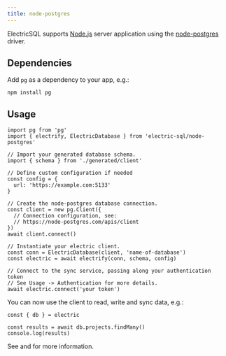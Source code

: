 ```yaml
---
title: node-postgres
---
```


ElectricSQL supports [Node.js](https://nodejs.org) server application using the [node-postgres](https://node-postgres.com) driver.

## Dependencies

Add `pg` as a dependency to your app, e.g.:

```shell
npm install pg
```

## Usage

```tsx
import pg from 'pg'
import { electrify, ElectricDatabase } from 'electric-sql/node-postgres'

// Import your generated database schema.
import { schema } from './generated/client'

// Define custom configuration if needed
const config = {
  url: 'https://example.com:5133'
}

// Create the node-postgres database connection.
const client = new pg.Client({
  // Connection configuration, see:
  // https://node-postgres.com/apis/client
})
await client.connect()

// Instantiate your electric client.
const conn = ElectricDatabase(client, 'name-of-database')
const electric = await electrify(conn, schema, config)

// Connect to the sync service, passing along your authentication token
// See Usage -> Authentication for more details.
await electric.connect('your token')
```

You can now use the client to read, write and sync data, e.g.:

```tsx
const { db } = electric

const results = await db.projects.findMany()
console.log(results)
```

See <DocPageLink path="usage/data-access" /> and <DocPageLink path="integrations/frontend" /> for more information.
